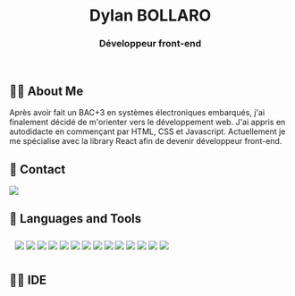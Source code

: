 <h1 align="center">Dylan BOLLARO</h1>
<h3 align="center">Développeur front-end</h3>
<br />

<h2>🙋‍♂️ About Me</h2>

Après avoir fait un BAC+3 en systèmes électroniques embarqués, j'ai finalement décidé de m'orienter vers le développement web. J'ai appris en autodidacte en commençant par HTML, CSS et Javascript. Actuellement je me spécialise avec la library React afin de devenir développeur front-end.
<br />

<h2>📱 Contact</h2>

<img src="https://img.shields.io/badge/Gmail-D14836?style=for-the-badge&logo=gmail&logoColor=white" />  

<h2>🚀 Languages and Tools</h2>

<div style="padding:10px;">
  <img src="https://img.shields.io/badge/HTML5-E34F26?style=for-the-badge&logo=html5&logoColor=white" />
  <img src="https://img.shields.io/badge/CSS3-1572B6?style=for-the-badge&logo=css3&logoColor=white" />
  <img src="https://img.shields.io/badge/JavaScript-F7DF1E?style=for-the-badge&logo=JavaScript&logoColor=white" />
  <img src="https://img.shields.io/badge/React-20232A?style=for-the-badge&logo=react&logoColor=61DAF" />
  <img src="https://img.shields.io/badge/Node.js-43853D?style=for-the-badge&logo=node.js&logoColor=white" />
  <img src="https://img.shields.io/badge/Bootstrap-563D7C?style=for-the-badge&logo=bootstrap&logoColor=white" /> 
  <img src="https://img.shields.io/badge/Tailwind_CSS-38B2AC?style=for-the-badge&logo=tailwind-css&logoColor=white" />
  <img src="https://img.shields.io/badge/GIT-E44C30?style=for-the-badge&logo=git&logoColor=white" />
  <img src="https://img.shields.io/badge/GitHub-100000?style=for-the-badge&logo=github&logoColor=white" />
  <img src="https://img.shields.io/badge/Visual_Studio_Code-0078D4?style=for-the-badge&logo=visual%20studio%20code&logoColor=white" />  
  <img src="https://img.shields.io/badge/Adobe%20Photoshop-31A8FF?style=for-the-badge&logo=Adobe%20Photoshop&logoColor=black"/>
  <img src="https://img.shields.io/badge/Brave-FF1B2D?style=for-the-badge&logo=Brave&logoColor=white"/> 
  <img src="https://img.shields.io/badge/Trello-0052CC?style=for-the-badge&logo=trello&logoColor=white"/>  
  <img src="https://img.shields.io/badge/Jira-0052CC?style=for-the-badge&logo=Jira&logoColor=white"/> 
</div>

<h2>👩‍💻 IDE</h2>
